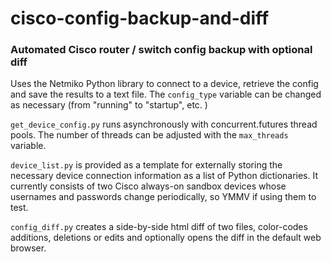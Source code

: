 # cisco-config-backup-and-diff
### Automated Cisco router / switch config backup with optional diff

Uses the Netmiko Python library to connect to a device, retrieve the config and save the results to a text file.
The ```config_type``` variable can be changed as necessary (from "running" to "startup", etc.
)

```get_device_config.py``` runs asynchronously with concurrent.futures thread pools.  The number of threads can be adjusted with the ```max_threads``` variable.

```device_list.py``` is provided as a template for externally storing the necessary device connection information as a list of Python dictionaries.  It currently consists of two Cisco always-on sandbox
devices whose usernames and passwords change periodically, so YMMV if using them to test.

```config_diff.py``` creates a side-by-side html diff of two files, color-codes additions, deletions or edits and optionally opens the diff in the default web browser.